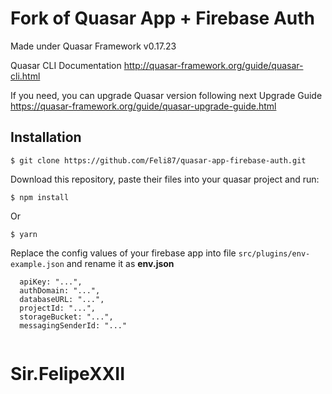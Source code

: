 # Fork of Quasar App + Firebase Auth

Made under Quasar Framework v0.17.23

Quasar CLI Documentation http://quasar-framework.org/guide/quasar-cli.html

If you need, you can upgrade Quasar version following next Upgrade Guide
https://quasar-framework.org/guide/quasar-upgrade-guide.html


## Installation

`$ git clone https://github.com/Feli87/quasar-app-firebase-auth.git`

Download this repository, paste their files into your quasar project and run:

`$ npm install`

Or

`$ yarn`


Replace the config values of your firebase app into file `src/plugins/env-example.json` and
rename it as **env.json**

```
  apiKey: "...",
  authDomain: "...",
  databaseURL: "...",
  projectId: "...",
  storageBucket: "...",
  messagingSenderId: "..."
  
```

# Sir.FelipeXXII